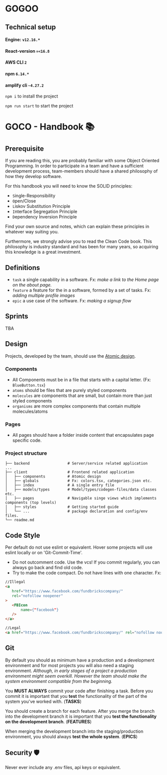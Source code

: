 # GOGOO


## Technical setup
#### Engine: `v12.16.*`
#### React-version `=<16.8`
#### AWS CLI `2`
#### npm `6.14.*`
#### amplify cli `~4.27.2`


`npm i` to install the project

`npm run start` to start the project

# GOCO - Handbook 📚

## Prerequisite
If you are reading this, you are probably familiar with some Object Oriented Programming. In order to participate in a team and have a sufficient development process, team-members should have a shared philosophy of how they develop software.


For this handbook you will need to know the SOLID principles:
- `S`ingle-Responsibility
- `O`pen/Close
- `L`iskov Substitution Principle
- `I`nterface Segregation Principle
- `D`ependency Inversion Principle

Find your own source and notes, which can explain these principles in whatever way suiting you.

Furthermore, we strongly advise you to read the Clean Code book. This philosophy is industry standard and has been for many years, so acquiring this knowledge is a great investment. 

## Definitions
- `task` a single capability in a software. Fx: *make a link to the Home page on the about page.*
- `feature` a feature for the in a software, formed by a set of tasks. Fx: *adding multiple profile images*
- `epic` a use case of the software. Fx: *making a signup flow*


## Sprints 
TBA

## Design
Projects, developed by the team, should use the [Atomic design](https://bradfrost.com/blog/post/atomic-web-design/).

### Components
 - All Components must be in a file that starts with a capital letter. (Fx: `BlueButton.tsx`)
 - `atoms` should be files that are purely styled components 
 - `molecules` are components that are small, but contain more than just styled components
 - `organisms` are more complex components that contain multiple molecules/atoms

 ### Pages
 - All pages should have a folder inside content that encapsulates page specific code.

### Project structure

```
├── backend                 # Server/service related application
... 
├── client                  # Frontend related application
│   ├── components          # Atomic design
│   ├── globals             # Fx: colors.tsx, categories.json etc.
│   ├── index               # A single entry file
│   ├── models/types        # Model/types/codegen-files/data classes etc.
│   ├── pages               # Navigable singe views which implements components (top levels) 
│   ├── styles              # Getting started guide
│   └── ...                 # package declaration and config/env files.
└── readme.md
```

 
## Code Style
Per default do not use eslint or equivalent. Hover some projects will use eslint locally or on 'Git-Commit-Time'.

 - Do not outcomment code. Use the vcs! If you commit regularly, you can always go back and find old code.
 - Try to make the code compact. Do not have lines with one character. Fx:
 
 ```html
//Illegal 
<a 
    href="https://www.facebook.com/fundbrickscompany/"
    rel="nofollow noopener"
> 
    <FBIcon 
        name={"facebook"}
    />
</a> 

//Legal 
<a href="https://www.facebook.com/fundbrickscompany/" rel="nofollow noopener"><FBIcon name={"facebook"} /></a>

```


## Git
By default you should as minimum have a production and a development environment and for most projects you will also need a staging environment. *Although, in early stages of a project a production environment might seem overkill. However the team should make the system environment compatible from the beginning.* 

You **MUST ALWAYS** commit your code after finishing a task. Before you commit it is important that you **test** the functionality of the part of the system you've worked with. (**TASKS**)

You should create a branch for each feature. After you merge the branch into the development branch it is important that you **test the functionality on the development branch**. (**FEATURES**)

When merging the development branch into the staging/production environment, you should always **test the whole system**. (**EPICS**)

## Security 🛡
Never ever include any .env files, api keys or equivalent.
